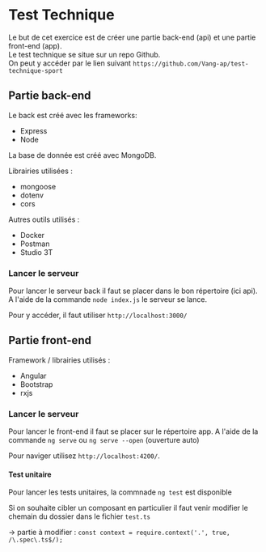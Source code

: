 # Test Technique

Le but de cet exercice est de créer une partie back-end (api) et une partie front-end (app).  
Le test technique se situe sur un repo Github.  
On peut y accéder par le lien suivant `https://github.com/Vang-ap/test-technique-sport`

## Partie back-end

Le back est créé avec les frameworks:  
* Express
* Node

La base de donnée est créé avec MongoDB.  

Librairies utilisées : 
* mongoose
* dotenv
* cors

Autres outils utilisés :
* Docker
* Postman
* Studio 3T

### Lancer le serveur

Pour lancer le serveur back il faut se placer dans le bon répertoire (ici api).  A l'aide de la commande `node index.js` le serveur se lance.

Pour y accéder, il faut utiliser `http://localhost:3000/`

## Partie front-end

Framework / librairies utilisés :
* Angular
* Bootstrap
* rxjs

### Lancer le serveur

Pour lancer le front-end il faut se placer sur le répertoire app. A l'aide de la commande `ng serve` ou `ng serve --open` (ouverture auto)

Pour naviger utilisez `http://localhost:4200/`.

#### Test unitaire

Pour lancer les tests unitaires, la commnade `ng test` est disponible

Si on souhaite cibler un composant en particulier il faut venir modifier le chemain du dossier dans le fichier `test.ts`  

-> partie à modifier : `const context = require.context('.', true, /\.spec\.ts$/);`  
